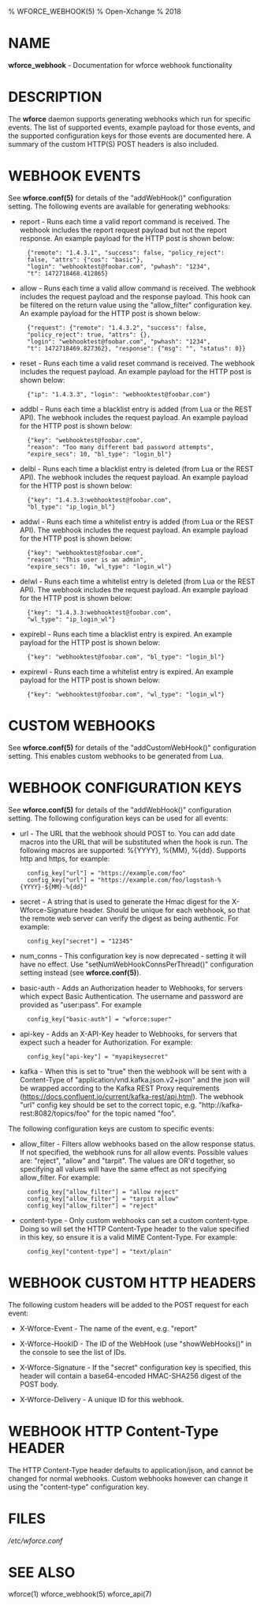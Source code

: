 % WFORCE_WEBHOOK(5)
% Open-Xchange
% 2018

<!-- {% raw %} -->

# NAME
**wforce_webhook** - Documentation for wforce webhook functionality

# DESCRIPTION
The **wforce** daemon supports generating webhooks which run for
specific events. The list of supported events, example payload for
those events, and the supported configuration keys for those events
are documented here. A summary of the custom HTTP(S) POST headers is
also included.

# WEBHOOK EVENTS

See **wforce.conf(5)** for details of the "addWebHook()" configuration
setting. The following events are available for generating webhooks:

* report - Runs each time a valid report command is received. The webhook
  includes the report request payload but not the report response. An
  example payload for the HTTP post is shown below:

		{"remote": "1.4.3.1", "success": false, "policy_reject":
		false, "attrs": {"cos": "basic"},
		"login": "webhooktest@foobar.com", "pwhash": "1234",
		"t": 1472718468.412865}

* allow - Runs each time a valid allow command is received. The
  webhook includes the request payload and the response payload. This
  hook can be filtered on the return value using the "allow_filter" 
  configuration key. An example payload for the HTTP post is shown below:

		{"request": {"remote": "1.4.3.2", "success": false,
		"policy_reject": true, "attrs": {},
		"login": "webhooktest@foobar.com", "pwhash": "1234",
		"t": 1472718469.827362}, "response": {"msg": "", "status": 0}}

* reset - Runs each time a valid reset command is received. The
  webhook includes the request payload. An example payload for the
  HTTP post is shown below:

		{"ip": "1.4.3.3", "login": "webhooktest@foobar.com"}

* addbl - Runs each time a blacklist entry is added (from Lua or the
  REST API). The webhook includes the request payload. An example
  payload for the HTTP post is shown below:

		{"key": "webhooktest@foobar.com",
		"reason": "Too many different bad password attempts",
		"expire_secs": 10, "bl_type": "login_bl"}

* delbl - Runs each time a blacklist entry is deleted (from Lua or the 
  REST API). The webhook includes the request payload. An example
  payload for the HTTP post is shown below:

		{"key": "1.4.3.3:webhooktest@foobar.com",
		"bl_type": "ip_login_bl"}

* addwl - Runs each time a whitelist entry is added (from Lua or the
  REST API). The webhook includes the request payload. An example
  payload for the HTTP post is shown below:

		{"key": "webhooktest@foobar.com",
		"reason": "This user is an admin",
		"expire_secs": 10, "wl_type": "login_wl"}

* delwl - Runs each time a whitelist entry is deleted (from Lua or the 
  REST API). The webhook includes the request payload. An example
  payload for the HTTP post is shown below:

		{"key": "1.4.3.3:webhooktest@foobar.com",
		"wl_type": "ip_login_wl"}

* expirebl - Runs each time a blacklist entry is expired. An example
  payload for the HTTP post is shown below:

		{"key": "webhooktest@foobar.com", "bl_type": "login_bl"}

* expirewl - Runs each time a whitelist entry is expired. An example
  payload for the HTTP post is shown below:

		{"key": "webhooktest@foobar.com", "wl_type": "login_wl"}

# CUSTOM WEBHOOKS

See **wforce.conf(5)** for details of the "addCustomWebHook()" configuration
setting. This enables custom webhooks to be generated from Lua. 

# WEBHOOK CONFIGURATION KEYS

See **wforce.conf(5)** for details of the "addWebHook()" configuration
setting. The following configuration keys can be used for all events:

* url - The URL that the webhook should POST to. You can add date macros into the URL that will be substituted when the hook is run. The following macros are supported: %{YYYY}, %{MM}, %{dd}. Supports http and https, for example:

        config_key["url"] = "https://example.com/foo"
        config_key["url"] = "https://example.com/foo/logstash-%{YYYY}-${MM}-%{dd}"

* secret - A string that is used to generate the Hmac digest for the
  X-Wforce-Signature header. Should be unique for each webhook, so
  that the remote web server can verify the digest as being
  authentic. For example:

        config_key["secret"] = "12345"

* num_conns - This configuration key is now deprecated - setting it
  will have no effect. Use "setNumWebHookConnsPerThread()"
  configuration setting instead (see **wforce.conf(5)**).

* basic-auth - Adds an Authorization header to Webhooks, for servers
  which expect Basic Authentication. The username and password are
  provided as "user:pass". For example

        config_key["basic-auth"] = "wforce:super"

* api-key - Adds an X-API-Key header to Webhooks, for servers that
  expect such a header for Authorization. For example:

        config_key["api-key"] = "myapikeysecret"

* kafka - When this is set to "true" then the webhook will be
  sent with a Content-Type of "application/vnd.kafka.json.v2+json"
  and the json will be wrapped according to the Kafka REST Proxy
  requirements (https://docs.confluent.io/current/kafka-rest/api.html). 
  The webhook "url" config key should be set to
  the correct topic, e.g. "http://kafka-rest:8082/topics/foo"
  for the topic named "foo".

The following configuration keys are custom to specific events:

* allow_filter - Filters allow webhooks based on the allow response
  status. If not specified, the webhook runs for all allow
  events. Possible values are: "reject", "allow" and
  "tarpit". The values are OR'd together, so specifying all values
  will have the same effect as not specifying allow_filter. For
  example: 

		config_key["allow_filter"] = "allow reject"
		config_key["allow_filter"] = "tarpit allow"
		config_key["allow_filter"] = "reject"

* content-type - Only custom webhooks can set a custom
  content-type. Doing so will set the HTTP Content-Type header to the
  value specified in this key, so ensure it is a valid MIME
  Content-Type. For example:

		config_key["content-type"] = "text/plain"

# WEBHOOK CUSTOM HTTP HEADERS

The following custom headers will be added to the POST request for
each event:

* X-Wforce-Event - The name of the event, e.g. "report"

* X-Wforce-HookID - The ID of the WebHook (use "showWebHooks()" in the
  console to see the list of IDs.

* X-Wforce-Signature - If the "secret" configuration key is specified,
  this header will contain a base64-encoded HMAC-SHA256 digest of the POST body.

* X-Wforce-Delivery - A unique ID for this webhook.

# WEBHOOK HTTP Content-Type HEADER

The HTTP Content-Type header defaults to application/json, and cannot
be changed for normal webhooks. Custom webhooks however can change
it using the "content-type" configuration key.

# FILES
*/etc/wforce.conf*

# SEE ALSO
wforce(1) wforce_webhook(5) wforce_api(7)

<!-- {% endraw %} -->